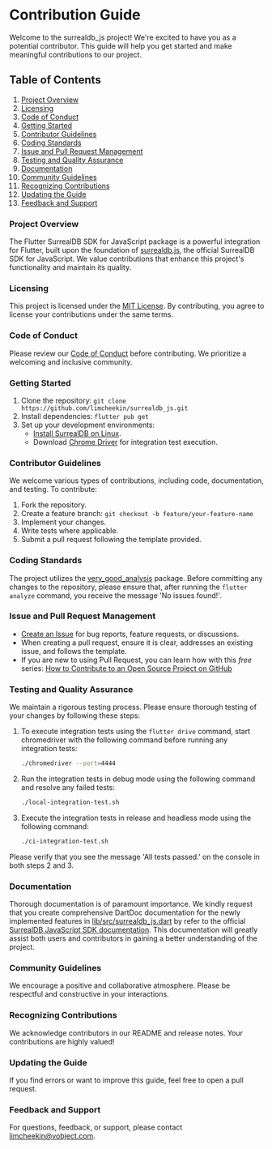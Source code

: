 # Contribution Guide

Welcome to the surrealdb_js project! We're excited to have you as a potential contributor. This guide will help you get started and make meaningful contributions to our project.

## Table of Contents

1. [Project Overview](#project-overview)
2. [Licensing](#licensing)
3. [Code of Conduct](#code-of-conduct)
4. [Getting Started](#getting-started)
5. [Contributor Guidelines](#contributor-guidelines)
6. [Coding Standards](#coding-standards)
7. [Issue and Pull Request Management](#issue-and-pull-request-management)
8. [Testing and Quality Assurance](#testing-and-quality-assurance)
9. [Documentation](#documentation)
10. [Community Guidelines](#community-guidelines)
11. [Recognizing Contributions](#recognizing-contributions)
12. [Updating the Guide](#updating-the-guide)
13. [Feedback and Support](#feedback-and-support)

### Project Overview

The Flutter SurrealDB SDK for JavaScript package is a powerful integration for Flutter, built upon the foundation of [surrealdb.js](https://github.com/surrealdb/surrealdb.js), the official SurrealDB SDK for JavaScript. We value contributions that enhance this project's functionality and maintain its quality.

### Licensing

This project is licensed under the [MIT License](LICENSE.md). By contributing, you agree to license your contributions under the same terms.

### Code of Conduct

Please review our [Code of Conduct](CODE_OF_CONDUCT.md) before contributing. We prioritize a welcoming and inclusive community.

### Getting Started

1. Clone the repository: `git clone https://github.com/limcheekin/surrealdb_js.git`
2. Install dependencies: `flutter pub get`
3. Set up your development environments:
   - [Install SurrealDB on Linux](https://surrealdb.com/docs/surrealdb/installation/linux).
   - Download [Chrome Driver](https://chromedriver.chromium.org/downloads) for integration test execution.

### Contributor Guidelines

We welcome various types of contributions, including code, documentation, and testing. To contribute:

1. Fork the repository.
2. Create a feature branch: `git checkout -b feature/your-feature-name`
3. Implement your changes.
4. Write tests where applicable.
5. Submit a pull request following the template provided.

### Coding Standards

The project utilizes the [very_good_analysis](https://pub.dev/packages/very_good_analysis) package. Before committing any changes to the repository, please ensure that, after running the `flutter analyze` command, you receive the message 'No issues found!'.

### Issue and Pull Request Management

- [Create an Issue](https://github.com/limcheekin/surrealdb_js/issues/new) for bug reports, feature requests, or discussions.
- When creating a pull request, ensure it is clear, addresses an existing issue, and follows the template.
- If you are new to using Pull Request, you can learn how with this _free_ series: [How to Contribute to an Open Source Project on GitHub](https://kcd.im/pull-request)

### Testing and Quality Assurance

We maintain a rigorous testing process. Please ensure thorough testing of your changes by following these steps:

1. To execute integration tests using the `flutter drive` command, start chromedriver with the following command before running any integration tests:

   ```bash
   ./chromedriver --port=4444
   ```

2. Run the integration tests in debug mode using the following command and resolve any failed tests:

   ```bash
   ./local-integration-test.sh
   ```

3. Execute the integration tests in release and headless mode using the following command:

   ```bash
   ./ci-integration-test.sh
   ```

Please verify that you see the message 'All tests passed.' on the console in both steps 2 and 3.

### Documentation

Thorough documentation is of paramount importance. We kindly request that you create comprehensive DartDoc documentation for the newly implemented features in [lib/src/surrealdb_js.dart](https://github.com/limcheekin/surrealdb_js/blob/main/lib/src/surrealdb_js.dart) by refer to the official [SurrealDB JavaScript SDK documentation](https://surrealdb.com/docs/surrealdb/integration/sdks/javascript). This documentation will greatly assist both users and contributors in gaining a better understanding of the project.

### Community Guidelines

We encourage a positive and collaborative atmosphere. Please be respectful and constructive in your interactions.

### Recognizing Contributions

We acknowledge contributors in our README and release notes. Your contributions are highly valued!

### Updating the Guide

If you find errors or want to improve this guide, feel free to open a pull request.

### Feedback and Support

For questions, feedback, or support, please contact [limcheekin@vobject.com](mailto:limcheekin@vobject.com).

